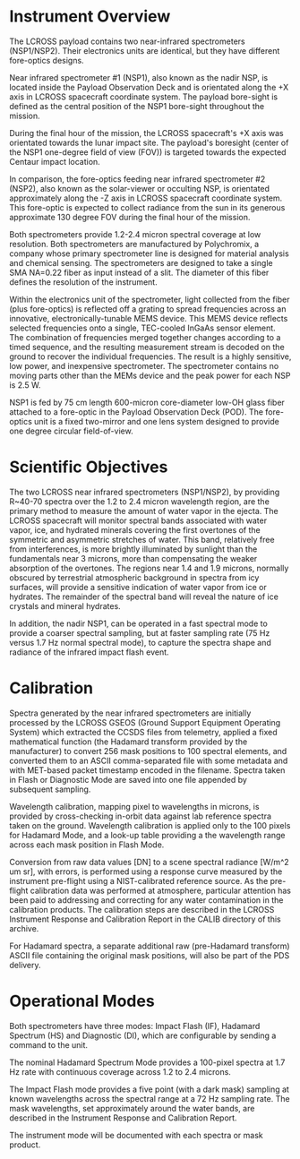 
 
  Instrument Overview
  ===================
 
  The LCROSS payload contains two near-infrared
  spectrometers (NSP1/NSP2).  Their electronics units are
  identical, but they have different fore-optics designs.
 
  Near infrared spectrometer #1 (NSP1), also known as the
  nadir NSP, is located inside the Payload Observation Deck
  and is orientated along the +X axis in LCROSS spacecraft
  coordinate system. The payload bore-sight is defined as
  the central position of the NSP1 bore-sight throughout the
  mission.
 
  During the final hour of the mission, the LCROSS
  spacecraft's +X axis was orientated towards the lunar
  impact site.  The payload's boresight (center of the NSP1
  one-degree field of view (FOV)) is targeted towards the
  expected Centaur impact location.
 
  In comparison, the fore-optics feeding near infrared
  spectrometer #2 (NSP2), also known as the solar-viewer or
  occulting NSP, is orientated approximately along the -Z
  axis in LCROSS spacecraft coordinate system. This
  fore-optic is expected to collect radiance from the sun in
  its generous approximate 130 degree FOV during the final
  hour of the mission.
 
  Both spectrometers provide 1.2-2.4 micron spectral
  coverage at low resolution. Both spectrometers are
  manufactured by Polychromix, a company whose primary
  spectrometer line is designed for material analysis and
  chemical sensing.  The spectrometers are designed to take
  a single SMA NA=0.22 fiber as input instead of a slit.
  The diameter of this fiber defines the resolution of the
  instrument.
 
  Within the electronics unit of the spectrometer, light collected from
  the fiber (plus fore-optics) is reflected off a grating to spread
  frequencies across an innovative, electronically-tunable MEMS
  device.  This MEMS device reflects selected frequencies onto a
  single, TEC-cooled InGaAs sensor element.  The combination of
  frequencies merged together changes according to a timed sequence,
  and the resulting measurement stream is decoded on the ground to
  recover the individual frequencies.  The result is a highly
  sensitive, low power, and inexpensive spectrometer.  The spectrometer
  contains no moving parts other than the MEMs device and the peak power for
  each NSP is 2.5 W.
 
  NSP1 is fed by 75 cm length 600-micron core-diameter low-OH glass fiber
  attached to a fore-optic in the Payload Observation Deck (POD). The
  fore-optics unit is a fixed two-mirror and one lens system designed to
  provide one degree circular field-of-view.
 
 
  Scientific Objectives
  =====================
 
  The two LCROSS near infrared spectrometers (NSP1/NSP2), by providing
  R~40-70 spectra over the 1.2 to 2.4 micron wavelength region, are the
  primary method to measure the amount of water vapor in the ejecta.  The
  LCROSS spacecraft will monitor spectral bands associated with water
  vapor, ice, and hydrated minerals covering the first overtones of the
  symmetric and asymmetric stretches of water.  This band, relatively free
  from interferences, is more brightly illuminated by sunlight than the
  fundamentals near 3 microns, more than compensating the weaker absorption
  of the overtones.  The regions near 1.4 and 1.9 microns, normally obscured
  by terrestrial atmospheric background in spectra from icy surfaces,
  will provide a sensitive indication of water vapor from ice or hydrates.
  The remainder of the spectral band will reveal the nature of ice crystals
  and mineral hydrates.
 
  In addition, the nadir NSP1, can be operated in a fast spectral mode to
  provide a coarser spectral sampling, but at faster sampling rate (75 Hz
  versus 1.7 Hz normal spectral mode), to capture the spectra  shape and
  radiance of the infrared impact flash event.
 
 
  Calibration
  ===========
 
  Spectra generated by the near infrared spectrometers are initially processed
  by the LCROSS GSEOS (Ground Support Equipment Operating System) which
  extracted the CCSDS files from telemetry, applied a fixed mathematical
  function (the Hadamard transform provided by the manufacturer) to
  convert 256 mask positions to 100 spectral elements, and converted them to
  an ASCII comma-separated file with some metadata and with MET-based packet
  timestamp encoded in the filename. Spectra taken in Flash or Diagnostic
  Mode are saved into one file appended by subsequent sampling.
 
  Wavelength calibration, mapping pixel to wavelengths in microns, is
  provided by cross-checking in-orbit data against lab reference spectra
  taken on the ground. Wavelength calibration is applied only to the 100
  pixels for Hadamard Mode, and a look-up table providing a the wavelength
  range across each mask position in Flash Mode.
 
  Conversion from raw data values [DN] to a scene spectral radiance
  [W/m^2 um sr], with errors, is performed using a response curve measured
  by the instrument pre-flight using a NIST-calibrated reference source.
  As the pre-flight calibration data was performed at atmosphere, particular
  attention has been paid to addressing and correcting for any water
  contamination in the calibration products. The calibration steps are
  described in the LCROSS Instrument Response and Calibration Report
  in the CALIB directory of this archive.
 
  For Hadamard spectra, a separate additional raw (pre-Hadamard transform)
  ASCII file containing the original mask positions, will also be part of
  the PDS delivery.
 
  Operational Modes
  =================
 
  Both spectrometers have three modes: Impact Flash (IF), Hadamard
  Spectrum (HS) and Diagnostic (DI), which are configurable by sending
  a command to the unit.
 
  The nominal Hadamard Spectrum Mode provides a 100-pixel spectra at 1.7 Hz
  rate with continuous coverage across 1.2 to 2.4 microns.
 
  The Impact Flash mode provides a five point (with a dark mask) sampling
  at known wavelengths across the spectral range at a 72 Hz sampling rate.
  The mask wavelengths, set approximately around the water bands, are
  described in the Instrument Response and Calibration Report.
 
  The instrument mode will be documented with each spectra or mask product.
 

        